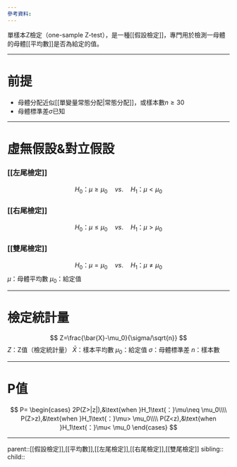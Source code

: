```yaml
---
參考資料:
---
```

單樣本Z檢定（one-sample Z-test），是一種[[假設檢定]]，專門用於檢測一母體的母體[[平均數]]是否為給定的值。
- - -
# 前提
- 母體分配近似[[單變量常態分配|常態分配]]，或樣本數$n\geq 30$
- 母體標準差$\sigma$已知
- - -
# 虛無假設&對立假設
### [[左尾檢定]]
$$
H_0\text{：}\mu\geq \mu_0\quad vs.\quad H_1\text{：}\mu<\mu_0
$$
### [[右尾檢定]]
$$
H_0\text{：}\mu\leq \mu_0\quad vs.\quad H_1\text{：}\mu>\mu_0
$$
### [[雙尾檢定]]
$$
H_0\text{：}\mu= \mu_0\quad vs.\quad H_1\text{：}\mu\neq\mu_0
$$
$\mu$：母體平均數
$\mu_0$：給定值
- - -
# 檢定統計量
$$
Z=\frac{\bar{X}-\mu_0}{\sigma/\sqrt{n}}
$$
$Z$：Z值（檢定統計量）
$\bar{X}$：樣本平均數
$\mu_0$：給定值
$\sigma$：母體標準差
$n$：樣本數
- - -
# P值
$$
P=
\begin{cases}
2P(Z>|z|),&\text{when }H_1\text{：}\mu\neq \mu_0\\\\
P(Z>z),&\text{when }H_1\text{：}\mu> \mu_0\\\\
P(Z<z),&\text{when }H_1\text{：}\mu< \mu_0
\end{cases}
$$
- - -
parent::[[假設檢定]],[[平均數]],[[左尾檢定]],[[右尾檢定]],[[雙尾檢定]]
sibling::
child::
